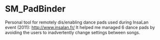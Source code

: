 SM_PadBinder
============

Personal tool for remotely dis/enabling dance pads used during InsaLan event (2011): http://www.insalan.fr/
It helped me managed 6 dance pads by avoiding the users to inadvertently change settings between songs.

